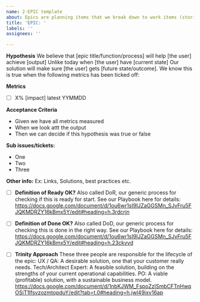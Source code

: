 ```yaml
---
name: 2-EPIC template
about: Epics are planning items that we break down to work items (stories)
title: 'EPIC: '
labels: ''
assignees: ''

---
```


**Hypothesis**
We believe that [epic title/function/process] will help [the user] achieve [output]
Unlike today when [the user] have [current state]
Our solution will make sure [the user] gets [future state/outcome].
We know this is true when the following metrics has been ticked off:

**Metrics**
- [ ]  X% [impact] latest YYMMDD

**Acceptance Criteria**
* Given we have all metrics measured
* When we look attt the output
* Then we can decide if this hypothesis was true or false

**Sub issues/tickets:** 
* One
* Two
* Three

**Other info:** 
Ex: Links, Solutions, best practices etc.


- [ ]  **Definition of Ready OK?**
Also called DoR, our generic process for checking if this is ready for start. See our Playbook here for details: https://docs.google.com/document/d/1ou6wr1sI9IJZaGGSMn_SJvFru5FJQKMDRZY16kBmx5Y/edit#heading=h.3rdcrjn

- [ ]  **Definition of Done OK?**
Also called DoD, our generic process for checking this is done in the right way. See our Playbook here for details: https://docs.google.com/document/d/1ou6wr1sI9IJZaGGSMn_SJvFru5FJQKMDRZY16kBmx5Y/edit#heading=h.23ckvvd

- [ ]  **Trinity Approach**
These three people are responsible for the lifecycle of the epic:
UX / QA: A desirable solution, one that your customer really needs.
Tech/Architect Expert: A feasible solution, building on the strengths of your current operational capabilities.
PO: A viable (profitable) solution, with a sustainable business model.
https://docs.google.com/document/d/1nbKJWM_FspoZzlSmbCFTnHwqOSiT1lfsvzozmtopduY/edit?tab=t.0#heading=h.jwl49ixv16ap
